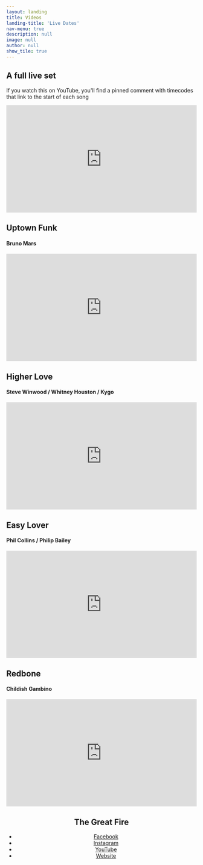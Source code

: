```yaml
---
layout: landing
title: Videos
landing-title: 'Live Dates'
nav-menu: true
description: null
image: null
author: null
show_tile: true
---
```


<!-- About -->	
<section>
	<div class="inner row">
		<div class="12u 12u(small)">
			<h2>A full live set</h2>
			<p>If you watch this on YouTube, you'll find a pinned comment with timecodes that link to the start of each song</p>
			<div style="position: relative; width: 100%; height: 0; padding-bottom: 56.25%;">
			    <iframe style="position: absolute;top: 0;left: 0;bottom: 0;right: 0;width: 100%;height: 100%;" src="https://www.youtube.com/embed/UjxgoWw56oQ" frameborder="0" allow="accelerometer; autoplay; encrypted-media; gyroscope; picture-in-picture" allowfullscreen></iframe>
			</div>
		</div>
		<div class="6u 12u(small)" style="margin-top: 2em">
			<h2>Uptown Funk</h2>
			<h4>Bruno Mars</h4>
			<div style="position: relative; width: 100%; height: 0; padding-bottom: 56.25%;">
			    <iframe style="position: absolute;top: 0;left: 0;bottom: 0;right: 0;width: 100%;height: 100%;" src="https://www.youtube.com/embed/IEzYE5BSdbk" frameborder="0" allow="accelerometer; autoplay; encrypted-media; gyroscope; picture-in-picture" allowfullscreen></iframe>
			</div>
		</div>
		<div class="6u 12u(small)" style="margin-top: 2em">
			<h2>Higher Love</h2>
			<h4>Steve Winwood / Whitney Houston / Kygo</h4>
			<div  style="position: relative; width: 100%; height: 0; padding-bottom: 56.25%;">
			    <iframe style="position: absolute;top: 0;left: 0;bottom: 0;right: 0;width: 100%;height: 100%;" src="https://www.youtube.com/embed/dWsjq95KNMU" frameborder="0" allow="accelerometer; autoplay; encrypted-media; gyroscope; picture-in-picture" allowfullscreen></iframe>
			</div>
		</div>
		<div class="6u 12u(small)" style="margin-top: 2em">
			<h2>Easy Lover</h2>
			<h4>Phil Collins / Philip Bailey</h4>
			<div class="6u 12u(small)" style="position: relative; width: 100%; height: 0; padding-bottom: 56.25%;">
			    <iframe style="position: absolute;top: 0;left: 0;bottom: 0;right: 0;width: 100%;height: 100%;" src="https://www.youtube.com/embed/hLlmCVUtHO4" frameborder="0" allow="accelerometer; autoplay; encrypted-media; gyroscope; picture-in-picture" allowfullscreen></iframe>
			</div>
		</div>
		<div class="6u 12u(small)" style="margin-top: 2em">
			<h2>Redbone</h2>
			<h4>Childish Gambino</h4>
			<div class="6u 12u(small)" style="position: relative; width: 100%; height: 0; padding-bottom: 56.25%;">
			    <iframe style="position: absolute;top: 0;left: 0;bottom: 0;right: 0;width: 100%;height: 100%;" src="https://www.youtube.com/embed/Q9YfzHTdlKg" frameborder="0" allow="accelerometer; autoplay; encrypted-media; gyroscope; picture-in-picture" allowfullscreen></iframe>
			</div>
		</div>
	</div>
	<div class="inner">
		<header class="major">
			<h2>The Great Fire</h2>
			<ul class="icons">
				<li><a href="https://facebook.com/greatfireband" class="icon fa-facebook"><span class="label">Facebook</span></a></li>
				<li><a href="https://instagram.com/greatfireband" class="icon fa-instagram"><span class="label">Instagram</span></a></li>
				<li><a href="https://www.youtube.com/channel/UC9TnZoTw1qZ9yhm1f3sBW5A" class="icon fa-youtube"><span class="label">YouTube</span></a></li>
				<li><a href="https://www.thegreatfire.co.uk" class="icon fa-link"><span class="label">Website</span></a></li>
			</ul>
		</header>
	</div>
</section>
